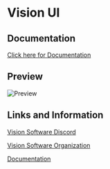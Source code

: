 # Vision UI


## Documentation

[Click here for Documentation][Docs]

## Preview

<img align="center" alt="Preview" src="https://i.imgur.com/TIrOFjP.png" />




## Links and Information

[Vision Software Discord][discord]

[Vision Software Organization][organization]

[Documentation][Docs]

[organization]: https://github.com/Vision-Software-LLC
[discord]: https://discord.gg/N9NEkNqzhk
[Docs]: https://github.com/Vision-Software-LLC/Vision-UI/blob/main/Documentation.md
